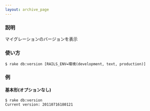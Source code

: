 ```yaml
---
layout: archive_page
---
```

### 説明
マイグレーションのバージョンを表示

### 使い方
    $ rake db:version [RAILS_ENV=環境(development, text, production)]

### 例
#### 基本形(オプションなし)
    $ rake db:version
    Current version: 20110716180121